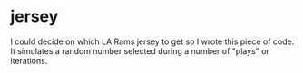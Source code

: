 # jersey
I could decide on which LA Rams jersey to get so I wrote this piece of code.
It simulates a random number selected during a number of "plays" or iterations.